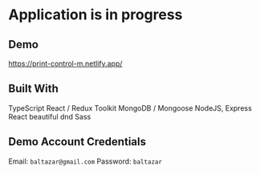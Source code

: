 # Application is in progress

## Demo
https://print-control-m.netlify.app/

## Built With
TypeScript
React / Redux Toolkit
MongoDB / Mongoose
NodeJS, Express
React beautiful dnd
Sass

## Demo Account Credentials
Email:  `baltazar@gmail.com`
Password:  `baltazar` 
